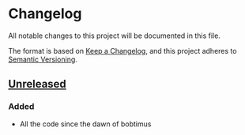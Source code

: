 # Changelog
All notable changes to this project will be documented in this file.

The format is based on [Keep a Changelog](https://keepachangelog.com/en/1.0.0/),
and this project adheres to [Semantic Versioning](https://semver.org/spec/v2.0.0.html).

## [Unreleased]
### Added
- All the code since the dawn of bobtimus

[Unreleased]: https://github.com/coblox/bobtimus/compare/53e52e983a833d2f37ec52e7866a2424443d94ee...HEAD
